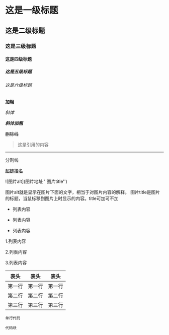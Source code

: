 # 这是一级标题
## 这是二级标题
### 这是三级标题
#### 这是四级标题
##### 这是五级标题
###### 这是六级标题

**加粗**

*斜体*`

***斜体加粗***

~~删除线~~

>这是引用的内容

---
分割线

[超链接名](超链接地址 "超链接title")

![图片alt](图片地址 ''图片title'')

图片alt就是显示在图片下面的文字，相当于对图片内容的解释。
图片title是图片的标题，当鼠标移到图片上时显示的内容。title可加可不加

- 列表内容
+ 列表内容
* 列表内容

1.列表内容

2.列表内容

3.列表内容

| 表头 | 表头 | 表头 |
| --- | --- | --- |
|第一行|第一行|第一行|
|第二行|第二行|第二行|
|第三行|第三行|第三行|

`单行代码`
 
```
代码块
```
